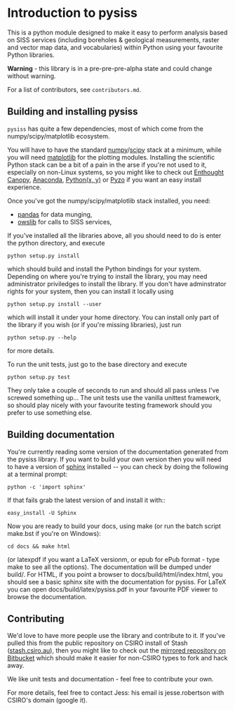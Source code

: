 Introduction to pysiss
======================

This is a python module designed to make it easy to perform analysis based on SISS services (including boreholes & geological measurements, raster and vector map data, and vocabularies) within Python using your favourite Python libraries. 

**Warning** - this library is in a pre-pre-pre-alpha state and could change without warning.

For a list of contributors, see `contributors.md`.

Building and installing pysiss
------------------------------

`pysiss` has quite a few dependencies, most of which come from the numpy/scipy/matplotlib ecosystem. 

You will have to have the standard [numpy][1]/[scipy][2] stack at a minimum, while you will need [matplotlib][4] for the plotting modules. Installing the scientific Python stack can be a bit of a pain in the arse if you're not used to it, especially on non-Linux systems, so you might like to check out [Enthought Canopy][6], [Anaconda][7], [Python(x, y)][8] or [Pyzo][11] if you want an easy install experience.

Once you've got the numpy/scipy/matplotlib stack installed, you need:

- [pandas][3] for data munging, 
- [owslib][12] for calls to SISS services,

If you've installed all the libraries above, all you should need to do is enter the python directory, and execute

    python setup.py install

which should build and install the Python bindings for your system. Depending on where you're trying to install the library, you may need administrator priviledges to install the library. If you don't have adminstrator rights for your system, then you can install it locally using

    python setup.py install --user

which will install it under your home directory. You can install only part of the library if you wish (or if you're missing libraries), just run

    python setup.py --help

for more details.

To run the unit tests, just go to the base directory and execute

	python setup.py test

They only take a couple of seconds to run and should all pass unless I've screwed something up... The unit tests use the vanilla unittest framework, so should play nicely with your favourite testing framework should you prefer to use something else.

Building documentation
----------------------

You're currently reading some version of the documentation generated from the pysiss library. If you want to build your own version then you will need to have a version of [sphinx][10] installed -- you can check by doing the following at a terminal prompt:

    python -c 'import sphinx'

If that fails grab the latest version of and install it with::

    easy_install -U Sphinx

Now you are ready to build your docs, using make (or run the batch script make.bst if you're on Windows):

    cd docs && make html

(or latexpdf if you want a LaTeX versionm, or epub for ePub format - type make to see all the options). The documentation will be dumped under build/<format>. For HTML, if you point a browser to docs/build/html/index.html, you should see a basic sphinx site with the documentation for pysiss. For LaTeX you can open docs/build/latex/pysiss.pdf in your favourite PDF viewer to browse the documentation.

Contributing
------------

We'd love to have more people use the library and contribute to it. If you've pulled this from the public repository on CSIRO install of Stash ([stash.csiro.au][9]), then you might like to check out the [mirrored repository on Bitbucket][14] which should make it easier for non-CSIRO types to fork and hack away.

We like unit tests and documentation - feel free to contribute your own.

For more details, feel free to contact Jess: his email is jesse.robertson with CSIRO's domain (google it).

[1]: http://numpy.org
[2]: http://scipy.org
[3]: http://pandas.pydata.org
[4]: http://matplotlib.org
[6]: https://www.enthought.com/products/canopy/
[7]: https://store.continuum.io/cshop/anaconda/
[8]: https://code.google.com/p/pythonxy/
[9]: https://stash.csiro.au/projects/DARDA
[10]: http://sphinx.pocoo.org/
[11]: http://www.pyzo.org/
[12]: https://pypi.python.org/pypi/OWSLib/
[14]: http://bitbucket.org/pysiss/pysiss